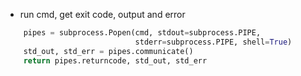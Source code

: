* run cmd, get exit code, output and error
```python
    pipes = subprocess.Popen(cmd, stdout=subprocess.PIPE,
                             stderr=subprocess.PIPE, shell=True)
    std_out, std_err = pipes.communicate()
    return pipes.returncode, std_out, std_err
```
